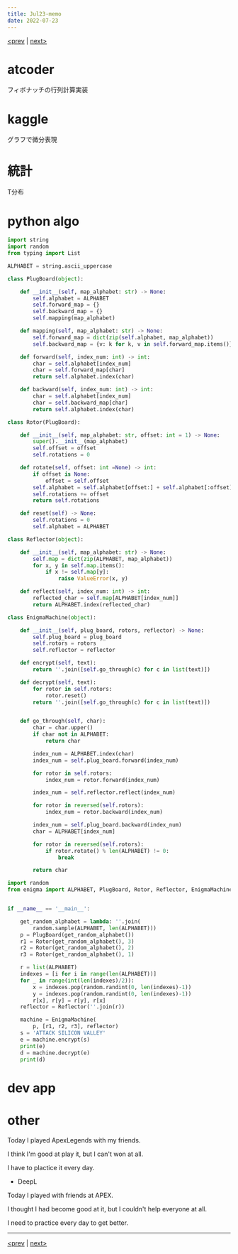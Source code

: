```yaml
---
title: Jul23-memo 
date: 2022-07-23 
---
```


[<prev](https://idekworks.github.io/TechnicalMemo/2022/07/22/Jul22.html) | [next>](https://idekworks.github.io/TechnicalMemo/2022/07/24/Jul24.html) 

# atcoder
フィボナッチの行列計算実装

# kaggle
グラフで微分表現

# 統計
T分布

# python algo
```python
import string
import random
from typing import List

ALPHABET = string.ascii_uppercase

class PlugBoard(object):

    def __init__(self, map_alphabet: str) -> None:
        self.alphabet = ALPHABET
        self.forward_map = {}
        self.backward_map = {}
        self.mapping(map_alphabet)

    def mapping(self, map_alphabet: str) -> None:
        self.forward_map = dict(zip(self.alphabet, map_alphabet))
        self.backward_map = {v: k for k, v in self.forward_map.items()}

    def forward(self, index_num: int) -> int:
        char = self.alphabet[index_num]
        char = self.forward_map[char]
        return self.alphabet.index(char)

    def backward(self, index_num: int) -> int:
        char = self.alphabet[index_num]
        char = self.backward_map[char]
        return self.alphabet.index(char)

class Rotor(PlugBoard):

    def __init__(self, map_alphabet: str, offset: int = 1) -> None:
        super().__init__(map_alphabet)
        self.offset = offset
        self.rotations = 0

    def rotate(self, offset: int =None) -> int:
        if offset is None:
            offset = self.offset
        self.alphabet = self.alphabet[offset:] + self.alphabet[:offset]
        self.rotations += offset
        return self.rotations

    def reset(self) -> None:
        self.rotations = 0
        self.alphabet = ALPHABET

class Reflector(object):

    def __init__(self, map_alphabet: str) -> None:
        self.map = dict(zip(ALPHABET, map_alphabet))
        for x, y in self.map.items():
            if x != self.map[y]:
                raise ValueError(x, y)

    def reflect(self, index_num: int) -> int:
        reflected_char = self.map[ALPHABET[index_num]]
        return ALPHABET.index(reflected_char)

class EnigmaMachine(object):

    def __init__(self, plug_board, rotors, reflector) -> None:
        self.plug_board = plug_board
        self.rotors = rotors
        self.reflector = reflector

    def encrypt(self, text):
        return ''.join([self.go_through(c) for c in list(text)])

    def decrypt(self, text):
        for rotor in self.rotors:
            rotor.reset()
        return ''.join([self.go_through(c) for c in list(text)])


    def go_through(self, char):
        char = char.upper()
        if char not in ALPHABET:
            return char

        index_num = ALPHABET.index(char)
        index_num = self.plug_board.forward(index_num)

        for rotor in self.rotors:
            index_num = rotor.forward(index_num)

        index_num = self.reflector.reflect(index_num)

        for rotor in reversed(self.rotors):
            index_num = rotor.backward(index_num)

        index_num = self.plug_board.backward(index_num)
        char = ALPHABET[index_num]

        for rotor in reversed(self.rotors):
            if rotor.rotate() % len(ALPHABET) != 0:
                break

        return char

```

```python
import random
from enigma import ALPHABET, PlugBoard, Rotor, Reflector, EnigmaMachine


if __name__ == '__main__':

    get_random_alphabet = lambda: ''.join(
        random.sample(ALPHABET, len(ALPHABET)))
    p = PlugBoard(get_random_alphabet())
    r1 = Rotor(get_random_alphabet(), 3)
    r2 = Rotor(get_random_alphabet(), 2)
    r3 = Rotor(get_random_alphabet(), 1)

    r = list(ALPHABET)
    indexes = [i for i in range(len(ALPHABET))]
    for _ in range(int(len(indexes)/2)):
        x = indexes.pop(random.randint(0, len(indexes)-1))
        y = indexes.pop(random.randint(0, len(indexes)-1))
        r[x], r[y] = r[y], r[x]
    reflector = Reflector(''.join(r))

    machine = EnigmaMachine(
        p, [r1, r2, r3], reflector)
    s = 'ATTACK SILICON VALLEY'
    e = machine.encrypt(s)
    print(e)
    d = machine.decrypt(e)
    print(d)

```

# dev app


# other

Today I played ApexLegends with my friends.

I think I'm good at play it, but I can't won at all.

I have to plactice it every day.

- DeepL

Today I played with friends at APEX.

I thought I had become good at it, but I couldn't help everyone at all.

I need to practice every day to get better.



***

[<prev](https://idekworks.github.io/TechnicalMemo/2022/07/22/Jul22.html) | [next>](https://idekworks.github.io/TechnicalMemo/2022/07/24/Jul24.html)

